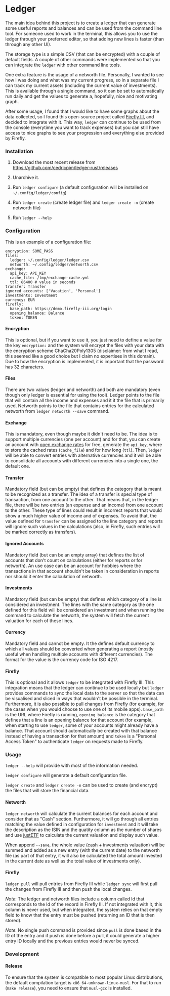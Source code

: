 # Ledger

The main idea behind this project is to create a ledger that can generate some
useful reports and balances and can be used from the command line tool. For
someone used to work in the terminal, this allows you to use the ledger through
your preferred editor, so that adding new lines is faster (than through any other UI).

The storage type is a simple CSV (that can be encrypted) with a couple of
default fields. A couple of other commands were implemented so that you can
integrate the `ledger` with other command line tools.

One extra feature is the usage of a networth file. Personally, I wanted to see
how I was doing and what was my current progress, so in a separate file I can
track my current assets (including the current value of investments). This is
available through a single command, so it can be set to automatically run daily
and get the values to generate a, hopefully, nice and motivating graph.

After some usage, I found that I would like to have some graphs about the data
collected, so I found this open-source project called [Firefly
III](https://github.com/firefly-iii/firefly-iii), and decided to integrate with
it. This way, `ledger` can continue to be used from the console (everytime you
want to track expenses) but you can still have access to nice graphs to see your
progression and everything else provided by Firefly.

### Installation

1) Download the most recent release from https://github.com/cedricpim/ledger-rust/releases

2) Unarchive it.

4) Run `ledger configure` (a default configuration will be installed on `~/.config/ledger/config`)

5) Run `ledger create` (create ledger file) and `ledger create -n` (create networth file)

6) Run `ledger --help`

### Configuration

This is an example of a configuration file:

```
encryption: SOME_PASS
files:
  ledger: ~/.config/ledger/ledger.csv
  networth: ~/.config/ledger/networth.csv
exchange:
  api_key: API_KEY
  cache_file: /tmp/exchange-cache.yml
  ttl: 86400 # value in seconds
transfer: Transfer
ignored_accounts: ['Vacation', 'Personal']
investments: Investment
currency: EUR
firefly:
  base_path: https://demo.firefly-iii.org/login
  opening_balance: Balance
  token: TOKEN
```

#### Encryption

This is optional, but if you want to use it, you just need to define a value for
the key `encryption:` and the system will encrypt the files with your data with
the encryption scheme ChaCha20Poly1305 (disclaimer: from what I read, this
seemed like a good choice but I claim no expertises in this domain). Due to how
the encryption is implemented, it is important that the password has 32
characters.

#### Files

There are two values (ledger and networth) and both are mandatory (even though
only ledger is essential for using the tool). Ledger points to the file that
will contain all the income and expenses and it it the file that is primarily
used. Networth points to the file that contains entries for the calculated
networth from `ledger networth --save` command.

#### Exchange

This is mandatory, even though maybe it didn't need to be. The idea is to
support multiple currencies (one per account) and for that, you can create an
account with [open exchange rates](https://openexchangerates.org/) for free,
generate the `api_key`, where to store the cached rates (`cache_file`) and for
how long (`ttl`). Then, `ledger` will be able to convert entries with
alternative currencies and it will be able to consolidate all accounts with
different currencies into a single one, the default one.

#### Transfer

Mandatory field (but can be empty) that defines the category that is meant to be
recognized as a transfer. The idea of a transfer is special type of transaction,
from one account to the other. That means that, in the ledger file, there will
be two entries (an expense and an income) from one account to the other. These
type of lines could result in incorrect reports that would show a much higher
value of income and of expenses. To avoid that, the value defined for `transfer`
can be assigned to the line category and reports will ignore such values in the
calculations (also, in Firefly, such entries will be marked correctly as
transfers).

#### Ignored Accounts

Mandatory field (but can be an empty array) that defines the list of accounts
that don't count on calculations (either for reports or for networth). An use
case can be an account for hobbies where the transactions in that account
shouldn't be taken in consideration in reports nor should it enter the
calculation of networth.

#### Investments

Mandatory field (but can be empty) that defines which category of a line is
considered an investment. The lines with the same category as the one defined
for this field will be considered an investment and when running the command to
calculate the networth, the system will fetch the current valuation for each of
these lines.

#### Currency

Mandatory field and cannot be empty. It the defines default currency to which
all values should be converted when generating a report (mostly useful when
handling multiple accounts with different currencies). The format for the value
is the currency code for ISO 4217.

#### Firefly

This is optional and it allows `ledger` to be integrated with Firefly III. This
integration means that the ledger can continue to be used locally but `ledger`
provides commands to sync the local data to the server so that the data can be
visualised and sliced in ways that wouldn't be possible in the terminal.
Furthermore, it is also possible to pull changes from Firefly (for example, for
the cases when you would choose to use one of its mobile apps). `base_path` is
the URL where Firefly is running, `opening_balance` is the category that defines
that a line is an opening balance for that account (for example, when starting
to use `ledger`, some of your accounts might already have a balance. That
account should automatically be created with that balance instead of having
a transaction for that amount) and `token` is a "Personal Access Token" to
authenticate `ledger` on requests made to Firefly.

### Usage

`ledger --help` will provide with most of the information needed.

`ledger configure` will generate a default configuration file.

`ledger create` and `ledger create -n` can be used to create (and encrypt) the
files that will store the financial data.

#### Networth

`ledger networth` will calculate the current balances for each account and
consider that as "Cash" section. Furthermore, it will go through all entries
matching the value defined in configuration for `investment` and it will take
the description as the ISIN and the quatity column as the number of shares and
use [justETF](https://www.justetf.com/uk/) to calculate the current valuation
and display such value.

When append `--save`, the whole value (cash + investments valuation) will be
summed and added as a new entry (with the current date) to the networth file (as
part of that entry, it will also be calculated the total amount invested in the
current date as well as the total value of investments only).

#### Firefly

`ledger pull` will pull entries from Firefly III while `ledger sync` will first
pull the changes from Firefly III and then push the local changes.

*Note*: The ledger and networth files include a column called Id that
corresponds to the Id of the record in Firefly III. If not integrated with it,
this column is never used, but when integrated, the system relies on that empty
field to know that the entry must be pushed (returning an ID that is then
stored).

*Note*: No single push command is provided since `pull` is done based in the ID of
the entry and if push is done before a pull, it could generate a higher entry ID
locally and the previous entries would never be synced.

### Development

#### Release

To ensure that the system is compatible to most popular Linux distributions, the
default compilation target is `x86_64-unknown-linux-musl`. For that to run
(`make release`), you need to ensure that `musl-gcc` is installed.
